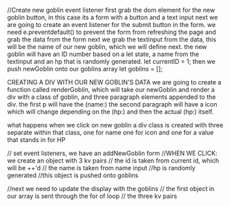 //Create new goblin event listener
first grab the dom element for the new goblin button, in this case its a form with a button and a text input
next we are going to create an event listener for the submit button in the form.
we need e.preventdefault() to prevent the form from refreshing the page and grab the data from the form
next we grab the textinput from the data, this will be the name of our new goblin, which we will define next.
the new goblin will have an ID number based on a let state, a name from the textinput and an hp that is randomly generated.
let currentID = 1;
then we push newGoblin onto our goblins array
let goblins = [];

CREATING A DIV WITH OUR NEW GOBLIN'S DATA
we are going to create a function called renderGoblin, which will take our newGoblin and render a div with a class of goblin, and three paragraph elements appended to the div. the first p will have the (name:) the second paragraph will have a icon which will change depending on the (hp:) and then the actual (hp:) itself.

what happens when we click on new goblin
a div class is created with three separate within that class, one for name one for icon and one for a value that stands in for HP

// set event listeners, we have an addNewGoblin form
//WHEN WE CLICK: we create an object with 3 kv pairs
// the id is taken from current id, which will be ++'d 
// the name is taken from name input
//hp is randomly generated
//this object is pushed onto goblins

//next we need to update the display with the goblins
// the first object in our array is sent through the for of loop
// the three kv pairs